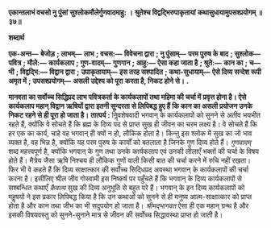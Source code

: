 **एकान्तलाभं वचसो नु पुंसां** **सुश्लोकमौलेर्गुणवादमाहु: ।** **श्रुतेश्च विद्वद्भिरुपाकृतायां** **कथासुधायामुपसश्प्रयोगम् ॥ ३७॥** 

**शब्दार्थ** 

**एक-अन्त—** **बेजोड़** **; लाभम्—** **लाभ** **; वचस:—** **विवेचना द्वारा** **; नु पुंसाम्—** **परम पुरुष के बाद** **; सुश्लोक—** **पवित्र** **; मौले:—** **कार्यकलाप** **; गुण-वादम्—** **गुणगान** **; आहु:—** **ऐसा कहा जाता है** **; श्रुते:—** **कान का** **; च—** **भी** **; विद्वद्भि:—** **विद्वान द्वारा** **;** **उपाकृतायाम्—** **इस तरह सश्पादित** **; कथा-सुधायाम्—** **ऐसे दिव्य सन्देश रूपी अमृत में** **; उपसश्प्रयोगम्—** **असली उद्देश्य को पूरा** **करता है, निकट होने से।** **.** 

**मानवता का सर्वोच्च सिद्धिप्रद लाभ पवित्रकर्ता के कार्यकलापों तथा महिमा की चर्चा में** **प्रवृत्त होना है। ऐसे कार्यकलाप महान् विद्वान ऋषियों द्वारा इतनी सुन्दरता से लिपिबद्ध हुए हैं** **कि कान का असली प्रयोजन उनके निकट रहने से ही पूरा हो जाता है।** **तात्पर्य :** निॢवशेषवादी भगवान् के कार्यकलापों को सुनने से अतीव भयभीत रहते हैं, क्योंकि वे सोचते हैं कि ब्रह्म के दिव्य पद से प्राप्त सुख ही जीवन का चरम लक्ष्य है। वे सोचते हैं कि हर एक का कार्य, चाहे वह भगवान् ही क्यों न हो, लौकिक होता है। किन्तु इस श्लोक में सुख का जो भाव व्यक्त है, वह भिन्न है, क्योंकि यह परम पुरुष के कार्यों को बतलाता है जिनके गुण दिव्य होते हैं। *गुणवादम्* शब्द महत्त्वपूर्ण है, क्योंकि भगवान् के गुण तथा उनके कार्यकलाप एवं उनकी लीलाएँ भक्तों की चर्चा के विषय होते हैं। मैत्रेय जैसा ऋषि निश्चय ही लौकिक गुणों वाली किसी बात की चर्चा करने में रुचि नहीं रखता। फिर भी वे कहते हैं कि दिव्य साक्षात्कार की सर्वोच्च सिदि्धप्रद अवस्था भगवान् के कार्यकलापों की चर्चा करना है। इसीलिए श्रील जीव गोस्वामी इस निष्कर्ष पर पहुँचते हैं कि भगवान् के दिव्य कार्यकलापों से सश्बन्धित कथाएँ *कैवल्य* सुख की दिव्य अनुभूति से बहुत परे हैं। भगवान् के इन दिव्य कार्यकलापों को महॢषयों ने इस प्रकार लिपिबद्ध किया है कि उन कथाओं को सुनने से ही मनुष्य आत्म-साक्षात्कार को प्राप्त होता है और कान तथा जीभ का भी सदुपयोग हो जाता है। *श्रीमद्भागवत* ऐसा ही एक महान् ग्रन्थ है और इसकी विषयवस्तु को सुनने-सुनाने मात्र से जीवन की सर्वोच्च सिद्धावस्था प्राप्त हो जाती है।  